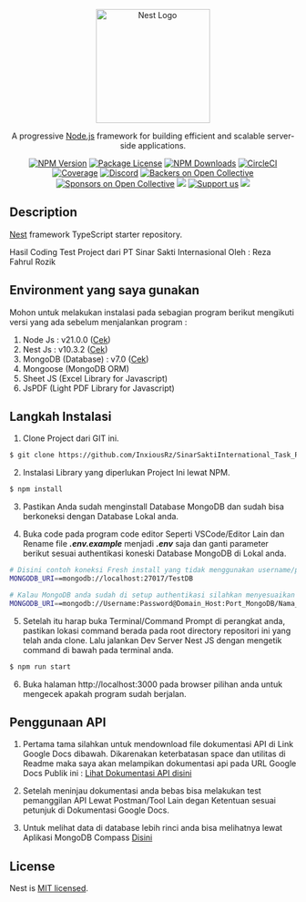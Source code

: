 <p align="center">
  <a href="http://nestjs.com/" target="blank"><img src="https://nestjs.com/img/logo-small.svg" width="200" alt="Nest Logo" /></a>
</p>

[circleci-image]: https://img.shields.io/circleci/build/github/nestjs/nest/master?token=abc123def456
[circleci-url]: https://circleci.com/gh/nestjs/nest

  <p align="center">A progressive <a href="http://nodejs.org" target="_blank">Node.js</a> framework for building efficient and scalable server-side applications.</p>
    <p align="center">
<a href="https://www.npmjs.com/~nestjscore" target="_blank"><img src="https://img.shields.io/npm/v/@nestjs/core.svg" alt="NPM Version" /></a>
<a href="https://www.npmjs.com/~nestjscore" target="_blank"><img src="https://img.shields.io/npm/l/@nestjs/core.svg" alt="Package License" /></a>
<a href="https://www.npmjs.com/~nestjscore" target="_blank"><img src="https://img.shields.io/npm/dm/@nestjs/common.svg" alt="NPM Downloads" /></a>
<a href="https://circleci.com/gh/nestjs/nest" target="_blank"><img src="https://img.shields.io/circleci/build/github/nestjs/nest/master" alt="CircleCI" /></a>
<a href="https://coveralls.io/github/nestjs/nest?branch=master" target="_blank"><img src="https://coveralls.io/repos/github/nestjs/nest/badge.svg?branch=master#9" alt="Coverage" /></a>
<a href="https://discord.gg/G7Qnnhy" target="_blank"><img src="https://img.shields.io/badge/discord-online-brightgreen.svg" alt="Discord"/></a>
<a href="https://opencollective.com/nest#backer" target="_blank"><img src="https://opencollective.com/nest/backers/badge.svg" alt="Backers on Open Collective" /></a>
<a href="https://opencollective.com/nest#sponsor" target="_blank"><img src="https://opencollective.com/nest/sponsors/badge.svg" alt="Sponsors on Open Collective" /></a>
  <a href="https://paypal.me/kamilmysliwiec" target="_blank"><img src="https://img.shields.io/badge/Donate-PayPal-ff3f59.svg"/></a>
    <a href="https://opencollective.com/nest#sponsor"  target="_blank"><img src="https://img.shields.io/badge/Support%20us-Open%20Collective-41B883.svg" alt="Support us"></a>
  <a href="https://twitter.com/nestframework" target="_blank"><img src="https://img.shields.io/twitter/follow/nestframework.svg?style=social&label=Follow"></a>
</p>
  <!--[![Backers on Open Collective](https://opencollective.com/nest/backers/badge.svg)](https://opencollective.com/nest#backer)
  [![Sponsors on Open Collective](https://opencollective.com/nest/sponsors/badge.svg)](https://opencollective.com/nest#sponsor)-->

## Description

[Nest](https://github.com/nestjs/nest) framework TypeScript starter repository.

Hasil Coding Test Project dari PT Sinar Sakti Internasional Oleh : Reza Fahrul Rozik

## Environment yang saya gunakan
Mohon untuk melakukan instalasi pada sebagian program berikut mengikuti versi yang ada sebelum menjalankan program :

1. Node Js : v21.0.0 ([Cek](https://nodejs.org/en))
2. Nest Js : v10.3.2 ([Cek](https://docs.nestjs.com/first-steps))
3. MongoDB (Database) : v7.0 ([Cek](https://www.mongodb.com/try/download/community))
4. Mongoose (MongoDB ORM)
5. Sheet JS (Excel Library for Javascript)
6. JsPDF (Light PDF Library for Javascript)

## Langkah Instalasi

1. Clone Project dari GIT ini.
```bash
$ git clone https://github.com/InxiousRz/SinarSaktiInternational_Task_Reza.git
```

2. Instalasi Library yang diperlukan Project Ini lewat NPM.
```bash
$ npm install
```

3. Pastikan Anda sudah menginstall Database MongoDB dan sudah bisa berkoneksi dengan Database Lokal anda.
   
4. Buka code pada program code editor Seperti VSCode/Editor Lain dan Rename file <strong>*.env.example*</strong> menjadi <strong>*.env*</strong> saja dan ganti parameter berikut sesuai authentikasi koneski Database MongoDB di Lokal anda.
```bash
# Disini contoh koneksi Fresh install yang tidak menggunakan username/password untuk authentikasi koneksi dan Nama Database TestDB
MONGODB_URI==mongodb://localhost:27017/TestDB

# Kalau MongoDB anda sudah di setup authentikasi silahkan menyesuaikan format string koneksi dengan Username dan Password anda sekiranya dengan format berikut
MONGODB_URI==mongodb://Username:Password@Domain_Host:Port_MongoDB/Nama_Database

```
5. Setelah itu harap buka Terminal/Command Prompt di perangkat anda, pastikan lokasi command berada pada root directory repositori ini yang telah anda clone. Lalu jalankan Dev Server Nest JS dengan mengetik command di bawah pada terminal anda.
```bash
$ npm run start
```

6. Buka halaman  http://localhost:3000 pada browser pilihan anda untuk mengecek apakah program sudah berjalan.

## Penggunaan API

1. Pertama tama silahkan untuk mendownload file dokumentasi API di Link Google Docs dibawah.
Dikarenakan keterbatasan space dan utilitas di Readme maka saya akan melampikan dokumentasi api pada URL Google Docs Publik ini : [Lihat Dokumentasi API disini](https://docs.google.com/document/d/1MdGPYFL70tWmhuOWXgYCDsfIURlM4Maq/edit?usp=sharing&ouid=107351349214550915503&rtpof=true&sd=true)

2. Setelah meninjau dokumentasi anda bebas bisa melakukan test pemanggilan API Lewat Postman/Tool Lain degan Ketentuan sesuai petunjuk di Dokumentasi Google Docs.
3. Untuk melihat data di database lebih rinci anda bisa melihatnya lewat Aplikasi MongoDB Compass [Disini](https://www.mongodb.com/products/tools/compass)

## License

Nest is [MIT licensed](LICENSE).
